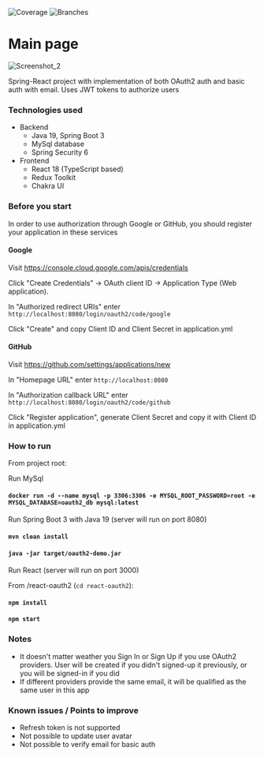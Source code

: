 ![Coverage](.github/badges/jacoco.svg) ![Branches](.github/badges/branches.svg)

# Main page
![Screenshot_2](https://user-images.githubusercontent.com/54511054/209580686-ec7d44bf-0999-4110-8b53-334498d5c763.png)

Spring-React project with implementation of both OAuth2 auth and basic auth with email. Uses JWT tokens to authorize users

### Technologies used
* Backend
    * Java 19, Spring Boot 3
    * MySql database
    * Spring Security 6
* Frontend
    * React 18 (TypeScript based)
    * Redux Toolkit
    * Chakra UI

### Before you start
In order to use authorization through Google or GitHub, you should register your application in these services

#### Google
Visit https://console.cloud.google.com/apis/credentials

Click "Create Credentials" -> OAuth client ID -> Application Type (Web application). 

In "Authorized redirect URIs" enter `http://localhost:8080/login/oauth2/code/google`

Click "Create" and copy Client ID and Client Secret in application.yml

#### GitHub
Visit https://github.com/settings/applications/new

In "Homepage URL" enter `http://localhost:8080`

In "Authorization callback URL" enter `http://localhost:8080/login/oauth2/code/github`

Click "Register application", generate Client Secret and copy it with Client ID in application.yml

### How to run
From project root: 

Run MySql
#### `docker run -d --name mysql -p 3306:3306 -e MYSQL_ROOT_PASSWORD=root -e MYSQL_DATABASE=oauth2_db mysql:latest`

Run Spring Boot 3 with Java 19 (server will run on port 8080)
#### `mvn clean install`
#### `java -jar target/oauth2-demo.jar`

Run React (server will run on port 3000)

From /react-oauth2 (`cd react-oauth2`):

#### `npm install`
#### `npm start`

### Notes
* It doesn't matter weather you Sign In or Sign Up if you use OAuth2 providers. 
User will be created if you didn't signed-up it previously, or you will be signed-in if you did
* If different providers provide the same email, it will be qualified as the same user in this app

### Known issues / Points to improve
* Refresh token is not supported
* Not possible to update user avatar
* Not possible to verify email for basic auth


